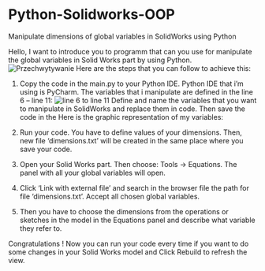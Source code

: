 # Python-Solidworks-OOP
Manipulate dimensions of global variables in SolidWorks using Python 

Hello,
I want to introduce you to programm that can you use for manipulate the global variables in Solid Works part by using Python.
![Przechwytywanie](https://github.com/KowalQie/Python-Solidworks-OOP/assets/152272520/f7476a3d-32b9-462c-96ba-efa0ab30e316)
Here are the steps that you can follow to achieve this:

1.	Copy the code in the main.py to your Python IDE. Python IDE that i’m using is PyCharm.
The variables that i manipulate are defined in the line 6 – line 11:
![line 6 to line 11](https://github.com/KowalQie/Python-Solidworks-OOP/assets/152272520/e8845b45-16ad-4657-b6a9-1de0fa91d3a9)
Define and name the variables that you want to manipulate in SolidWorks and replace them in code. Then save the code in the
Here is the graphic representation of my variables:

2.	Run your code. You have to define values of your dimensions. 
Then, new file ‘dimensions.txt’ will be created in the same place where you save your code. 

3.	Open your Solid Works part.  Then choose: Tools -> Equations. The panel with all your global variables will open. 

4.	Click ‘Link with external file’ and search in the browser file the path for file ‘dimensions.txt’. Accept all chosen global variables.

5.	Then you have to choose the dimensions from the operations or sketches in the model in the Equations panel and describe what variable they refer to.

Congratulations !
Now you can run your code every time if you want to do some changes in your Solid Works model and Click Rebuild to refresh the view.





